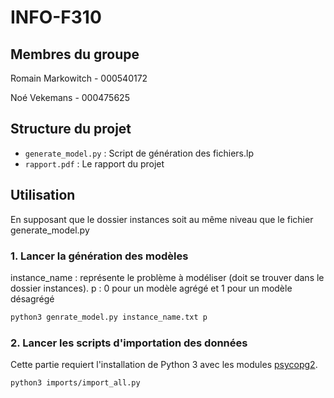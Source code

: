 # INFO-F310

## Membres du groupe

Romain Markowitch - 000540172

Noé Vekemans - 000475625

## Structure du projet

- `generate_model.py` : Script de génération des fichiers.lp
- `rapport.pdf` : Le rapport du projet
  
## Utilisation

En supposant que le dossier instances soit au même niveau que le fichier generate_model.py

### 1. Lancer la génération des modèles

instance_name : représente le problème à modéliser (doit se trouver dans le dossier instances).
p : 0 pour un modèle agrégé et 1 pour un modèle désagrégé

```bash
python3 genrate_model.py instance_name.txt p
```

<!-- psql -h 127.0.0.1 -d polmarnette -f ddl.sql

psql -h 127.0.0.1 -d romain -f ddl.sql

psql -h 127.0.0.1 -U postgres -d postgres -f ddl.sql
mdp = x ou 12345 -->

### 2. Lancer les scripts d'importation des données

Cette partie requiert l'installation de Python 3 avec les modules [psycopg2](https://pypi.org/project/psycopg2/).

```bash
python3 imports/import_all.py
```
